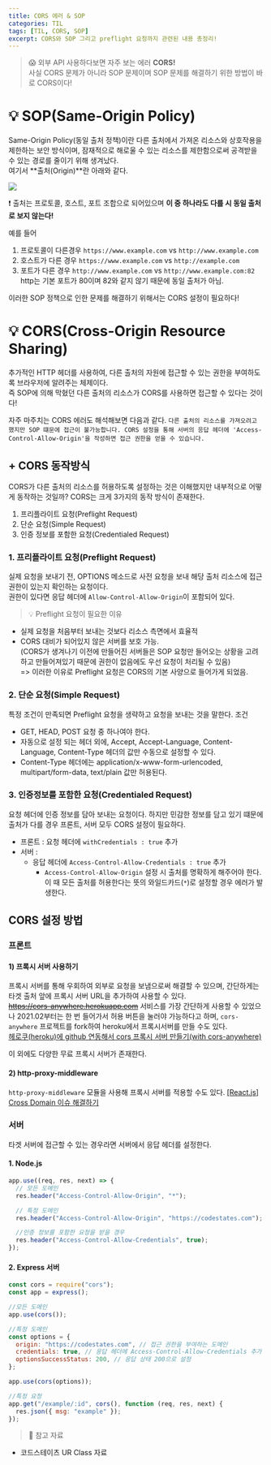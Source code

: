 ```yaml
---
title: CORS 에러 & SOP
categories: TIL
tags: [TIL, CORS, SOP]
excerpt: CORS와 SOP 그리고 preflight 요청까지 관련된 내용 총정리!
---
```


> 😱 외부 API 사용하다보면 자주 보는 에러 **CORS!**  
> 사실 CORS 문제가 아니라 SOP 문제이며 SOP 문제를 해결하기 위한 방법이 바로 CORS이다!

# 💡 SOP(Same-Origin Policy)

Same-Origin Policy(동일 출처 정책)이란 다른 출처에서 가져온 리소스와 상호작용을 제한하는 보안 방식이며, 잠재적으로 해로울 수 있는 리소스를 제한함으로써 공격받을 수 있는 경로를 줄이기 위해 생겨났다.  
여기서 **출처(Origin)**란 아래와 같다.

![](https://images.velog.io/images/yeyo0x0/post/f82b9c57-8151-4592-bbca-2ed00165ab6d/image.png)

❗️ 출처는 프로토콜, 호스트, 포트 조합으로 되어있으며 **이 중 하나라도 다를 시 동일 출처로 보지 않는다!**

예를 들어

1. 프로토콜이 다른경우
   `https://www.example.com` vs `http://www.example.com`
2. 호스트가 다른 경우
   `https://www.example.com` vs `http://example.com`
3. 포트가 다른 경우
   `http://www.example.com` vs `http://www.example.com:82`
   http는 기본 포트가 80이며 82와 같지 않기 때문에 동일 출처가 아님.

이러한 SOP 정책으로 인한 문제를 해결하기 위해서는 CORS 설정이 필요하다!

# 💡 CORS(Cross-Origin Resource Sharing)

추가적인 HTTP 헤더를 사용하여, 다른 출처의 자원에 접근할 수 있는 권한을 부여하도록 브라우저에 알려주는 체제이다.  
즉 SOP에 의해 막혔던 다른 출처의 리소스가 CORS를 사용하면 접근할 수 있다는 것이다!

자주 마주치는 CORS 에러도 해석해보면 다음과 같다.
`다른 출처의 리소스를 가져오려고 했지만 SOP 떄문에 접근이 불가능합니다. CORS 설정을 통해 서버의 응답 헤더에 'Access-Control-Allow-Origin'을 작성하면 접근 권한을 얻을 수 있습니다.`

## + CORS 동작방식

CORS가 다른 출처의 리소스를 허용하도록 설정하는 것은 이해했지만 내부적으로 어떻게 동작하는 것일까?
CORS는 크게 3가지의 동작 방식이 존재한다.

1. 프리플라이트 요청(Preflight Request)
2. 단순 요청(Simple Request)
3. 인증 정보를 포함한 요청(Credentialed Request)

### 1. 프리플라이트 요청(Preflight Request)

실제 요청을 보내기 전, OPTIONS 메소드로 사전 요청을 보내 해당 출처 리소스에 접근 권한이 있는지 확인하는 요청이다.  
권한이 있다면 응답 헤더에 `Allow-Control-Allow-Origin`이 포함되어 있다.

> 💡 Preflight 요청이 필요한 이유

- 실제 요청을 처음부터 보내는 것보다 리소스 측면에서 효율적
- CORS 대비가 되어있지 않은 서버를 보호 가능.  
  (CORS가 생겨나기 이전에 만들어진 서버들은 SOP 요청만 들어오는 상황을 고려하고 만들어져있기 때문에 권한이 없음에도 우선 요청이 처리될 수 있음)  
  => 이러한 이유로 Preflight 요청은 CORS의 기본 사양으로 들어가게 되었음.

### 2. 단순 요청(Simple Request)

특정 조건이 만족되면 Preflight 요청을 생략하고 요청을 보내는 것을 말한다.
조건

- GET, HEAD, POST 요청 중 하나여야 한다.
- 자동으로 설정 되는 헤더 외에, Accept, Accept-Language, Content-Language, Content-Type 헤더의 값만 수동으로 설정할 수 있다.
- Content-Type 헤더에는 application/x-www-form-urlencoded, multipart/form-data, text/plain 값만 허용된다.

### 3. 인증정보를 포함한 요청(Credentialed Request)

요청 헤더에 인증 정보를 담아 보내는 요청이다. 하지만 민감한 정보를 담고 있기 떄문에 출처가 다를 경우 프론트, 서버 모두 CORS 설정이 필요하다.

- 프론트 : 요청 헤더에 `withCredentials : true` 추가
- 서버 :
  - 응답 헤더에 `Access-Control-Allow-Credentials : true` 추가
    - `Access-Control-Allow-Origin` 설정 시 출처를 명확하게 해주어야 한다. 이 때 모든 출처를 허용한다는 뜻의 와일드카드(`*`)로 설정할 경우 에러가 발생한다.

## CORS 설정 방법

### 프론트

#### 1) 프록시 서버 사용하기

프록시 서버를 통해 우회하여 외부로 요청을 보냄으로써 해결할 수 있으며, 간단하게는 타겟 출처 앞에 프록시 서버 URL을 추가하여 사용할 수 있다.  
~~https://cors-anywhere.herokuapp.com~~ 서비스를 가장 간단하게 사용할 수 있었으나 2021.02부터는 한 번 들어가서 허용 버튼을 눌러야 가능하다고 하며, `cors-anywhere` 프로젝트를 fork하여 heroku에서 프록시서버를 만들 수도 있다.  
[헤로쿠(heroku)에 github 연동해서 cors 프록시 서버 만들기(with cors-anywhere)](https://nhj12311.tistory.com/278)

이 외에도 다양한 무료 프록시 서버가 존재한다.

#### 2) http-proxy-middleware

`http-proxy-middleware` 모듈을 사용해 프록시 서버를 적용할 수도 있다.
[[React.js] Cross Domain 이슈 해결하기](https://doqtqu.tistory.com/232)

### 서버

타겟 서버에 접근할 수 있는 경우라면 서버에서 응답 헤더를 설정한다.

#### 1. Node.js

```js
app.use((req, res, next) => {
  // 모든 도메인
  res.header("Access-Control-Allow-Origin", "*");

  // 특정 도메인
  res.header("Access-Control-Allow-Origin", "https://codestates.com");

  //인증 정보를 포함한 요청을 받을 경우
  res.header("Access-Control-Allow-Credentials", true);
});
```

#### 2. Express 서버

```js
const cors = require("cors");
const app = express();

//모든 도메인
app.use(cors());

//특정 도메인
const options = {
  origin: "https://codestates.com", // 접근 권한을 부여하는 도메인
  credentials: true, // 응답 헤더에 Access-Control-Allow-Credentials 추가
  optionsSuccessStatus: 200, // 응답 상태 200으로 설정
};

app.use(cors(options));

//특정 요청
app.get("/example/:id", cors(), function (req, res, next) {
  res.json({ msg: "example" });
});
```

> 📖 참고 자료

- 코드스테이츠 UR Class 자료
